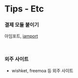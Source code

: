 # Tips - Etc

### 결제 모듈 붙이기

아임포트, [iamport](https://www.iamport.kr/)

<br>

### 외주 사이트

- wishket, freemoa 등 외주 사이트